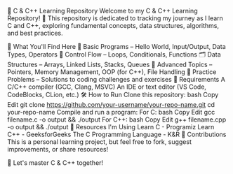🚀 C & C++ Learning Repository
Welcome to my C & C++ Learning Repository! 🎯 This repository is dedicated to tracking my journey as I learn C and C++, exploring fundamental concepts, data structures, algorithms, and best practices.

📌 What You'll Find Here
📂 Basic Programs – Hello World, Input/Output, Data Types, Operators
🔄 Control Flow – Loops, Conditionals, Functions
🗂 Data Structures – Arrays, Linked Lists, Stacks, Queues
🚀 Advanced Topics – Pointers, Memory Management, OOP (for C++), File Handling
📝 Practice Problems – Solutions to coding challenges and exercises
🔧 Requirements
A C/C++ compiler (GCC, Clang, MSVC)
An IDE or text editor (VS Code, CodeBlocks, CLion, etc.)
🛠 How to Run
Clone this repository:
bash
Copy
Edit
git clone https://github.com/your-username/your-repo-name.git
cd your-repo-name
Compile and run a program:
For C:
bash
Copy
Edit
gcc filename.c -o output && ./output
For C++:
bash
Copy
Edit
g++ filename.cpp -o output && ./output
📖 Resources I'm Using
Learn C - Programiz
Learn C++ - GeeksforGeeks
The C Programming Language - K&R
🤝 Contributions
This is a personal learning project, but feel free to fork, suggest improvements, or share resources!

🚀 Let's master C & C++ together!
